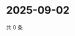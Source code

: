 # 2025-09-02

共 0 条

<!-- BEGIN ZHIHUQUESTIONS -->
<!-- 最后更新时间 Tue Sep 02 2025 01:09:30 GMT+0800 (China Standard Time) -->

<!-- END ZHIHUQUESTIONS -->
